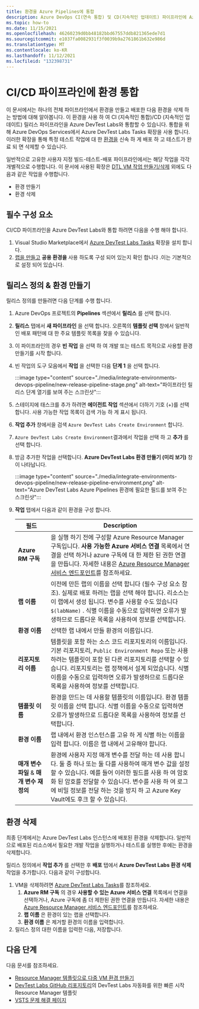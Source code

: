 ```yaml
---
title: 환경을 Azure Pipelines에 통합
description: Azure DevOps CI(연속 통합) 및 CD(지속적인 업데이트) 파이프라인에 Azure DevTest Labs 환경을 통합하는 방법을 알아봅니다.
ms.topic: how-to
ms.date: 11/15/2021
ms.openlocfilehash: 46260239d0bb48182bbd67557ddb821365ede7d1
ms.sourcegitcommit: e1037fa0082931f3f0039b9a2761861b632e986d
ms.translationtype: MT
ms.contentlocale: ko-KR
ms.lasthandoff: 11/12/2021
ms.locfileid: "132398731"
---
```

# <a name="integrate-environments-into-your-cicd-pipelines"></a>CI/CD 파이프라인에 환경 통합 
이 문서에서는 하나의 전체 파이프라인에서 환경을 만들고 배포한 다음 환경을 삭제 하는 방법에 대해 알아봅니다. 이 환경을 사용 하 여 CI (지속적인 통합)/CD (지속적인 업데이트) 릴리스 파이프라인을 Azure DevTest Labs와 통합할 수 있습니다. 통합을 위해 Azure DevOps Services에서 Azure DevTest Labs Tasks 확장을 사용 합니다. 이러한 확장을 통해 특정 테스트 작업에 대 한 [환경을](devtest-lab-test-env.md) 신속 하 게 배포 하 고 테스트가 완료 되 면 삭제할 수 있습니다. 

일반적으로 고유한 사용자 지정 빌드-테스트-배포 파이프라인에서는 해당 작업을 각각 개별적으로 수행합니다. 이 문서에 사용된 확장은 [DTL VM 작업 만들기/삭제](devtest-lab-integrate-ci-cd.md) 외에도 다음과 같은 작업을 수행합니다.

- 환경 만들기
- 환경 삭제

## <a name="prerequisites"></a>필수 구성 요소
CI/CD 파이프라인을 Azure DevTest Labs와 통합 하려면 다음을 수행 해야 합니다. 
1. Visual Studio Marketplace에서 [Azure DevTest Labs Tasks](https://marketplace.visualstudio.com/items?itemName=ms-azuredevtestlabs.tasks) 확장을 설치 합니다. 
1. [랩을 만들고](devtest-lab-create-lab.md) **공용 환경을** 사용 하도록 구성 되어 있는지 확인 합니다 .이는 기본적으로 설정 되어 있습니다.

## <a name="create-a-release-definition--environment"></a>릴리스 정의 & 환경 만들기
릴리스 정의를 만들려면 다음 단계를 수행 합니다.

1. Azure DevOps 프로젝트의 **Pipelines** 섹션에서 **릴리스** 를 선택 합니다.
1. **릴리스** 탭에서 **새 파이프라인** 을 선택 합니다.  오른쪽의 **템플릿 선택** 창에서 일반적인 배포 패턴에 대 한 주요 템플릿 목록을 찾을 수 있습니다. 
1. 이 파이프라인의 경우 **빈 작업** 을 선택 하 여 개발 또는 테스트 목적으로 사용할 환경 만들기를 시작 합니다.
1. 빈 작업의 도구 모음에서 **작업** 을 선택한 다음 **단계 1** 을 선택 합니다.

   :::image type="content" source="./media/integrate-environments-devops-pipeline/new-release-pipeline-stage.png" alt-text="파이프라인 릴리스 단계 열기를 보여 주는 스크린샷":::

1. 스테이지에 태스크를 추가 하려면 **에이전트 작업** 섹션에서 더하기 기호 (+)를 선택 합니다. 사용 가능한 작업 목록이 검색 가능 하 게 표시 됩니다. 
1. **작업 추가** 창에서을 검색 `Azure DevTest Labs Create Environment` 합니다.
1. `Azure DevTest Labs Create Environment`결과에서 작업을 선택 하 고 **추가** 를 선택 합니다.
1. 방금 추가한 작업을 선택합니다. **Azure DevTest Labs 환경 만들기 (미리 보기)** 창이 나타납니다.

   :::image type="content" source="./media/integrate-environments-devops-pipeline/new-release-pipeline-environment.png" alt-text="Azure DevTest Labs Azure Pipelines 환경에 필요한 필드를 보여 주는 스크린샷":::

2. **작업** 탭에서 다음과 같이 환경을 구성 합니다.

   |필드|Description|
   |-----|-----------|
   |**Azure RM 구독**|을 실행 하기 전에 구성할 Azure Resource Manager 구독입니다. **사용 가능한 Azure 서비스 연결** 목록에서 연결을 선택 하거나 azure 구독에 대 한 제한 된 권한 연결을 만듭니다. 자세한 내용은 [Azure Resource Manager 서비스 엔드포인트](/azure/devops/pipelines/library/service-endpoints)를 참조하세요.|
   |**랩 이름**|이전에 만든 랩의 이름을 선택 합니다 (필수 구성 요소 참조). 실제로 배포 하려는 랩을 선택 해야 합니다. 리소스는이 랩에서 생성 됩니다.  변수를 사용할 수도 있습니다 `$(labName)` .  식별 이름을 수동으로 입력하면 오류가 발생하므로 드롭다운 목록을 사용하여 정보를 선택합니다.|
   |**환경 이름**|선택한 랩 내에서 만들 환경의 이름입니다.|
   |**리포지토리 이름**|템플릿을 포함 하는 소스 코드 리포지토리의 이름입니다. 기본 리포지토리, `Public Environment Repo` 또는 사용 하려는 템플릿이 포함 된 다른 리포지토리를 선택할 수 있습니다. 리포지토리는 랩 정책에서 설계 되었습니다.  식별 이름을 수동으로 입력하면 오류가 발생하므로 드롭다운 목록을 사용하여 정보를 선택합니다.|
   |**템플릿 이름**|환경을 만드는 데 사용할 템플릿의 이름입니다. 환경 템플릿 이름을 선택 합니다. 식별 이름을 수동으로 입력하면 오류가 발생하므로 드롭다운 목록을 사용하여 정보를 선택합니다.| 
   |**환경 이름**|랩 내에서 환경 인스턴스를 고유 하 게 식별 하는 이름을 입력 합니다.  이름은 랩 내에서 고유해야 합니다.|
   |**매개 변수 파일**  &  **매개 변수 재정의**|환경에 사용자 지정 매개 변수를 전달 하는 데 사용 합니다. 둘 중 하나 또는 둘 다를 사용하여 매개 변수 값을 설정할 수 있습니다. 예를 들어 이러한 필드를 사용 하 여 암호화 된 암호를 전달할 수 있습니다. 변수를 사용 하 여 로그에 비밀 정보를 전달 하는 것을 방지 하 고 Azure Key Vault에도 후크 할 수 있습니다.|

## <a name="delete-the-environment"></a>환경 삭제
최종 단계에서는 Azure DevTest Labs 인스턴스에 배포된 환경을 삭제합니다. 일반적으로 배포된 리소스에서 필요한 개발 작업을 실행하거나 테스트를 실행한 후에는 환경을 삭제합니다.

릴리스 정의에서 **작업 추가** 를 선택한 후 **배포** 탭에서 **Azure DevTest Labs 환경 삭제** 작업을 추가합니다. 다음과 같이 구성합니다.

1. VM을 삭제하려면 [Azure DevTest Labs Tasks](https://marketplace.visualstudio.com/items?itemName=ms-azuredevtestlabs.tasks)를 참조하세요.
    1. **Azure RM 구독** 의 경우 **사용할 수 있는 Azure 서비스 연결** 목록에서 연결을 선택하거나, Azure 구독에 좀 더 제한된 권한 연결을 만듭니다. 자세한 내용은 [Azure Resource Manager 서비스 엔드포인트](/azure/devops/pipelines/library/service-endpoints)를 참조하세요.
    2. **랩 이름** 은 환경이 있는 랩을 선택합니다.
    3. **환경 이름** 은 제거할 환경의 이름을 입력합니다.
2. 릴리스 정의 대한 이름을 입력한 다음, 저장합니다.

## <a name="next-steps"></a>다음 단계
다음 문서를 참조하세요. 
- [Resource Manager 템플릿으로 다중 VM 환경 만들기](devtest-lab-create-environment-from-arm.md)
- [DevTest Labs GitHub 리포지토리](https://github.com/Azure/azure-quickstart-templates)의 DevTest Labs 자동화를 위한 빠른 시작 Resource Manager 템플릿
- [VSTS 문제 해결 페이지](/azure/devops/pipelines/troubleshooting)
